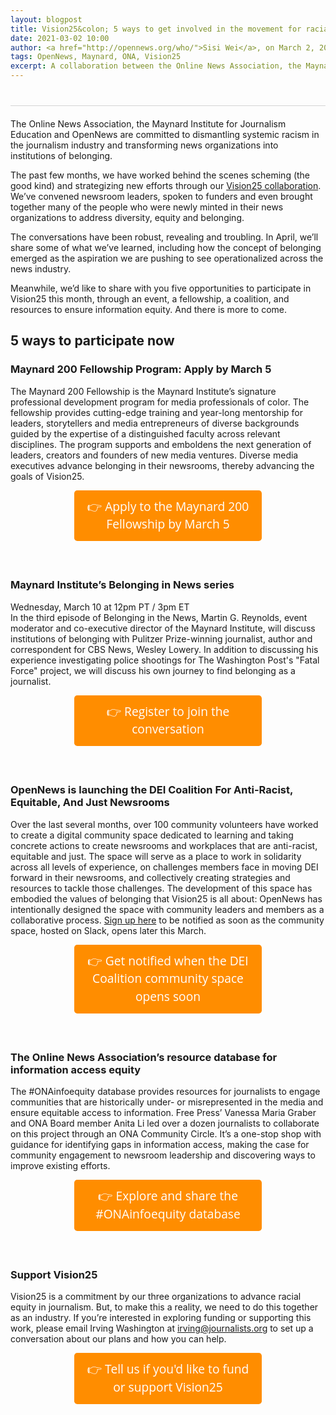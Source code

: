 ```yaml
---
layout: blogpost
title: Vision25&colon; 5 ways to get involved in the movement for racial equity in newsrooms
date: 2021-03-02 10:00
author: <a href="http://opennews.org/who/">Sisi Wei</a>, on March 2, 2021
tags: OpenNews, Maynard, ONA, Vision25
excerpt: A collaboration between the Online News Association, the Maynard Institute, and OpenNews.
---
```


<style>
  p.divider {
    margin: 40px 0px 20px;
    border-bottom: 1px solid #d4d4d4;
  }
  p.button {
    margin: 0 auto 60px;
    width: 100%;
    max-width: 300px;
  }
  p.button a {
    padding: 12px;
    background-color: #ff8d00;
    border: 0;
    border-radius: .25em;
    color: #fff;
    text-decoration: none;
    font-size: 1.2rem;
    line-height: 1.8rem;
    text-align: center;
    display: block;
    font-family: "sofia-pro", "Open Sans", Helvetica, Verdana, Arial, sans-serif;
  }
  p.button a:hover{
    background-color: #e89600;
  }

  .article_body h3{
    font-size: 1.3em;
  }

</style>
<p class="divider"></p>

The Online News Association, the Maynard Institute for Journalism Education and OpenNews are committed to dismantling systemic racism in the journalism industry and transforming news organizations into institutions of belonging. 

The past few months, we have worked behind the scenes scheming (the good kind) and strategizing new efforts through our [Vision25 collaboration](/blog/vision25-building-racial-equity-in-newsrooms). We’ve convened newsroom leaders, spoken to funders and even brought together many of the people who were newly minted in their news organizations to address diversity, equity and belonging. 

The conversations have been robust, revealing and troubling. In April, we’ll share some of what we’ve learned, including how the concept of belonging emerged as the aspiration we are pushing to see operationalized across the news industry.

Meanwhile, we’d like to share with you five opportunities to participate in Vision25 this month, through an event, a fellowship, a coalition, and resources to ensure information equity. And there is more to come.


## 5 ways to participate now

### Maynard 200 Fellowship Program: Apply by March 5 
The Maynard 200 Fellowship is the Maynard Institute’s signature professional development program for media professionals of color. The fellowship provides cutting-edge training and year-long mentorship for leaders, storytellers and media entrepreneurs of diverse backgrounds guided by the expertise of a distinguished faculty across relevant disciplines. The program supports and emboldens the next generation of leaders, creators and founders of new media ventures. Diverse media executives advance belonging in their newsrooms, thereby advancing the goals of Vision25.

<p class="button"><a href="https://mije.org/news/2021-02-19-m200-2021.html ">👉 Apply to the Maynard 200 Fellowship by March 5</a></p>

 
### Maynard Institute’s Belonging in News series
Wednesday, March 10 at 12pm PT / 3pm ET
<br/>In the third episode of Belonging in the News, Martin G. Reynolds, event moderator and co-executive director of the Maynard Institute, will discuss institutions of belonging with Pulitzer Prize-winning journalist, author and correspondent for CBS News, Wesley Lowery. In addition to discussing his experience investigating police shootings for The Washington Post's "Fatal Force" project, we will discuss his own journey to find belonging as a journalist.

<p class="button"><a href="https://www.crowdcast.io/e/belonging-in-the-news-3/register">👉 Register to join the conversation</a></p>
  

### OpenNews is launching the DEI Coalition For Anti-Racist, Equitable, And Just Newsrooms
Over the last several months, over 100 community volunteers have worked to create a digital community space dedicated to learning and taking concrete actions to create newsrooms and workplaces that are anti-racist, equitable and just. The space will serve as a place to work in solidarity across all levels of experience, on challenges members face in moving DEI forward in their newsrooms, and collectively creating strategies and resources to tackle those challenges. The development of this space has embodied the values of belonging that Vision25 is all about: OpenNews has intentionally designed the space with community leaders and members as a collaborative process. <a href="https://docs.google.com/forms/d/e/1FAIpQLSeJncwQftMaZY_Z2-FKhmDg36K8CBPWcN00G3A0INSBwtePnQ/viewform">Sign up here</a> to be notified as soon as the community space, hosted on Slack, opens later this March.

<p class="button"><a href="https://docs.google.com/forms/d/e/1FAIpQLSeJncwQftMaZY_Z2-FKhmDg36K8CBPWcN00G3A0INSBwtePnQ/viewform">👉 Get notified when the DEI Coalition community space opens soon</a></p>

### The Online News Association’s resource database for information access equity
The #ONAinfoequity database provides resources for journalists to engage communities that are historically under- or misrepresented in the media and ensure equitable access to information. Free Press’ Vanessa Maria Graber and ONA Board member Anita Li led over a dozen journalists to collaborate on this project through an ONA Community Circle. It’s a one-stop shop with guidance for identifying gaps in information access, making the case for community engagement to newsroom leadership and discovering ways to improve existing efforts.

<p class="button"><a href="https://journalists.org/resources/information-equity-database/">👉 Explore and share the #ONAinfoequity database</a></p>


### Support Vision25
Vision25 is a commitment by our three organizations to advance racial equity in journalism. But, to make this a reality, we need to do this together as an industry. If you’re interested in exploring funding or supporting this work, please email Irving Washington at [irving@journalists.org](mailto:irving@journalists.org) to set up a conversation about our plans and how you can help.

<p class="button"><a href="mailto:irving@journalists.org">👉 Tell us if you'd like to fund or support Vision25</a></p>